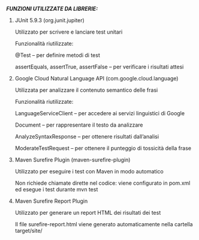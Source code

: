 
***FUNZIONI UTILIZZATE DA LIBRERIE:***
1. JUnit 5.9.3 (org.junit.jupiter)
   
   Utilizzato per scrivere e lanciare test unitari


   Funzionalità riutilizzate:

      @Test – per definire metodi di test

      assertEquals, assertTrue, assertFalse – per verificare i risultati attesi


2. Google Cloud Natural Language API (com.google.cloud.language)
   
   Utilizzata per analizzare il contenuto semantico delle frasi


   Funzionalità riutilizzate:

      LanguageServiceClient – per accedere ai servizi linguistici di Google

      Document – per rappresentare il testo da analizzare

      AnalyzeSyntaxResponse – per ottenere risultati dall’analisi

      ModerateTestRequest – per ottenere il punteggio di tossicità della frase


3. Maven Surefire Plugin (maven-surefire-plugin)
   
   Utilizzato per eseguire i test con Maven in modo automatico


   Non richiede chiamate dirette nel codice: viene configurato in pom.xml ed esegue i test durante mvn test


4. Maven Surefire Report Plugin
   
   Utilizzato per generare un report HTML dei risultati dei test


   Il file surefire-report.html viene generato automaticamente nella cartella target/site/











